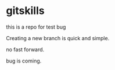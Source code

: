 # gitskills
this is a repo for test bug

Creating a new branch is quick and simple.

no fast forward.

bug is coming.
